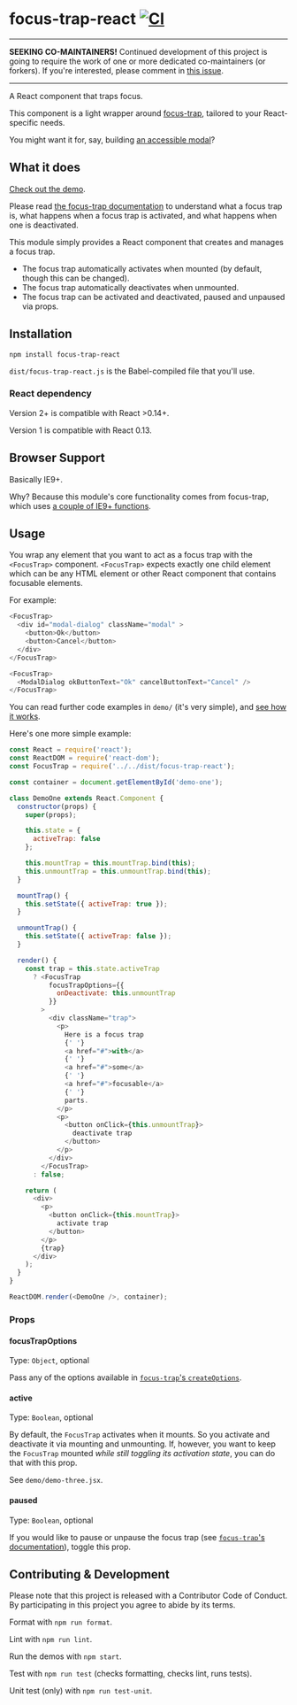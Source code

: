 # focus-trap-react [![CI](https://github.com/davidtheclark/focus-trap-react/workflows/CI/badge.svg?event=push)](https://github.com/davidtheclark/focus-trap-react/actions?query=workflow:CI+branch:master)

---

**SEEKING CO-MAINTAINERS!** Continued development of this project is going to require the work of one or more dedicated co-maintainers (or forkers). If you're interested, please comment in [this issue](https://github.com/davidtheclark/focus-trap-react/issues/48).

---


A React component that traps focus.

This component is a light wrapper around [focus-trap](https://github.com/davidtheclark/focus-trap),
tailored to your React-specific needs.

You might want it for, say, building [an accessible modal](https://github.com/davidtheclark/react-aria-modal)?

## What it does

[Check out the demo](http://davidtheclark.github.io/focus-trap-react/demo/).

Please read [the focus-trap documentation](https://github.com/davidtheclark/focus-trap) to understand what a focus trap is, what happens when a focus trap is activated, and what happens when one is deactivated.

This module simply provides a React component that creates and manages a focus trap.

- The focus trap automatically activates when mounted (by default, though this can be changed).
- The focus trap automatically deactivates when unmounted.
- The focus trap can be activated and deactivated, paused and unpaused via props.

## Installation

```
npm install focus-trap-react
```

`dist/focus-trap-react.js` is the Babel-compiled file that you'll use.

### React dependency

Version 2+ is compatible with React >0.14+.

Version 1 is compatible with React 0.13.

## Browser Support

Basically IE9+.

Why? Because this module's core functionality comes from focus-trap, which uses [a couple of IE9+ functions](https://github.com/davidtheclark/tabbable#browser-support).

## Usage

You wrap any element that you want to act as a focus trap with the `<FocusTrap>` component. `<FocusTrap>` expects exactly one child element which can be any HTML element or other React component that contains focusable elements.

For example:

```js
<FocusTrap>
  <div id="modal-dialog" className="modal" >
    <button>Ok</button>
    <button>Cancel</button>
  </div>
</FocusTrap>
```

```js
<FocusTrap>
  <ModalDialog okButtonText="Ok" cancelButtonText="Cancel" />
</FocusTrap>
```

You can read further code examples in `demo/` (it's very simple), and [see how it works](http://davidtheclark.github.io/focus-trap-react/demo/).

Here's one more simple example:

```js
const React = require('react');
const ReactDOM = require('react-dom');
const FocusTrap = require('../../dist/focus-trap-react');

const container = document.getElementById('demo-one');

class DemoOne extends React.Component {
  constructor(props) {
    super(props);

    this.state = {
      activeTrap: false
    };

    this.mountTrap = this.mountTrap.bind(this);
    this.unmountTrap = this.unmountTrap.bind(this);
  }

  mountTrap() {
    this.setState({ activeTrap: true });
  }

  unmountTrap() {
    this.setState({ activeTrap: false });
  }

  render() {
    const trap = this.state.activeTrap
      ? <FocusTrap
          focusTrapOptions={{
            onDeactivate: this.unmountTrap
          }}
        >
          <div className="trap">
            <p>
              Here is a focus trap
              {' '}
              <a href="#">with</a>
              {' '}
              <a href="#">some</a>
              {' '}
              <a href="#">focusable</a>
              {' '}
              parts.
            </p>
            <p>
              <button onClick={this.unmountTrap}>
                deactivate trap
              </button>
            </p>
          </div>
        </FocusTrap>
      : false;

    return (
      <div>
        <p>
          <button onClick={this.mountTrap}>
            activate trap
          </button>
        </p>
        {trap}
      </div>
    );
  }
}

ReactDOM.render(<DemoOne />, container);
```

### Props

#### focusTrapOptions

Type: `Object`, optional

Pass any of the options available in [`focus-trap`'s `createOptions`](https://github.com/davidtheclark/focus-trap#focustrap--createfocustrapelement-createoptions).

#### active

Type: `Boolean`, optional

By default, the `FocusTrap` activates when it mounts. So you activate and deactivate it via mounting and unmounting. If, however, you want to keep the `FocusTrap` mounted *while still toggling its activation state*, you can do that with this prop.

See `demo/demo-three.jsx`.

#### paused

Type: `Boolean`, optional

If you would like to pause or unpause the focus trap (see [`focus-trap`'s documentation](https://github.com/davidtheclark/focus-trap#focustrappause)), toggle this prop.

## Contributing & Development

Please note that this project is released with a Contributor Code of Conduct. By participating in this project you agree to abide by its terms.

Format with `npm run format`.

Lint with `npm run lint`.

Run the demos with `npm start`.

Test with `npm run test` (checks formatting, checks lint, runs tests).

Unit test (only) with `npm run test-unit`.
